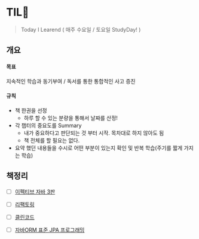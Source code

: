 

# TIL🐶

> Today I Learend  ( 매주 수요일 / 토요일 StudyDay! )



## 개요

#### 목표

지속적인 학습과 동기부여 / 독서를 통한 통합적인 사고 증진

#### 규칙 

- 책 한권을 선정
  - 하루 할 수 있는 분량을 통해서 날짜를 산정!
- 각 챕터의 중요도를 Summary
  - 내가 중요하다고 판단되는 것 부터 시작. 목차대로 하지 않아도 됨
  - 책 전체를 할 필요는 없다.
- 요약 했던 내용들을 수시로 어떤 부분이 있는지 확인 및 반복 학습(주기를 짧게 가지는 학습)





## 책정리

- [ ]  [이펙티브 자바 3판](./책/이펙티브자바.md)

- [ ] [리팩토링](./책/리팩토링.md)

- [ ] [클린코드](./책/클린코드.md)

- [ ] [자바ORM 표준 JPA 프로그래밍](./책/jpa.md)

